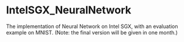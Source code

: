 # IntelSGX_NeuralNetwork
The implementation of Neural Network on Intel SGX, with an evaluation example on MNIST. (Note: the final version will be given in one month.)
